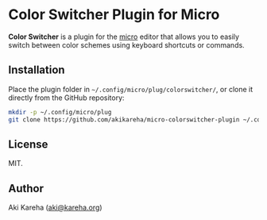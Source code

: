 # Color Switcher Plugin for Micro

**Color Switcher** is a plugin for the
[micro](https://github.com/zyedidia/micro) editor that allows you to easily
switch between color schemes using keyboard shortcuts or commands.

## Installation

Place the plugin folder in `~/.config/micro/plug/colorswitcher/`, or clone it
directly from the GitHub repository:

```sh
mkdir -p ~/.config/micro/plug
git clone https://github.com/akikareha/micro-colorswitcher-plugin ~/.config/micro/plug/colorswitcher
```

## License

MIT.

## Author

Aki Kareha (aki@kareha.org)
